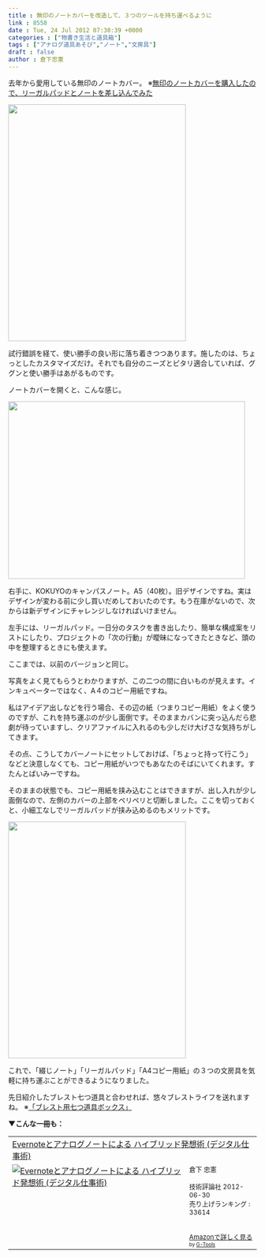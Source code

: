 ```yaml
---
title : 無印のノートカバーを改造して、３つのツールを持ち運べるように
link : 8558
date : Tue, 24 Jul 2012 07:30:39 +0000
categories : ["物書き生活と道具箱"]
tags : ["アナログ道具あそび","ノート","文房具"]
draft : false
author : 倉下忠憲
---
```


去年から愛用している無印のノートカバー。
※<a href="https://rashita.net/blog/?p=6560">無印のノートカバーを購入したので、リーガルパッドとノートを差し込んでみた</a>

<a href="https://rashita.net/blog/wp-content/uploads/2012/07/20120724155844.jpg"><img src="https://rashita.net/blog/wp-content/uploads/2012/07/20120724155844.jpg" alt="" title="20120724155844" width="360" height="480" class="alignnone size-full wp-image-8559" /></a>

試行錯誤を経て、使い勝手の良い形に落ち着きつつあります。施したのは、ちょっとしたカスタマイズだけ。それでも自分のニーズとピタリ適合していれば、ググンと使い勝手はあがるものです。

ノートカバーを開くと、こんな感じ。

<a href="https://rashita.net/blog/wp-content/uploads/2012/07/20120724155921.jpg"><img src="https://rashita.net/blog/wp-content/uploads/2012/07/20120724155921.jpg" alt="" title="20120724155921" width="480" height="360" class="alignnone size-full wp-image-8560" /></a>

右手に、KOKUYOのキャンパスノート。A5（40枚）。旧デザインですね。実はデザインが変わる前に少し買いだめしておいたのです。もう在庫がないので、次からは新デザインにチャレンジしなければいけません。

左手には、リーガルパッド。一日分のタスクを書き出したり、簡単な構成案をリストにしたり、プロジェクトの「次の行動」が曖昧になってきたときなど、頭の中を整理するときにも使えます。

ここまでは、以前のバージョンと同じ。

写真をよく見てもらうとわかりますが、この二つの間に白いものが見えます。インキュベーターではなく、A４のコピー用紙ですね。

私はアイデア出しなどを行う場合、その辺の紙（つまりコピー用紙）をよく使うのですが、これを持ち運ぶのが少し面倒です。そのままカバンに突っ込んだら悲劇が待っていますし、クリアファイルに入れるのも少しだけ大げさな気持ちがしてきます。

その点、こうしてカバーノートにセットしておけば、「ちょっと持って行こう」などと決意しなくても、コピー用紙がいつでもあなたのそばにいてくれます。すたんとばいみーですね。

そのままの状態でも、コピー用紙を挟み込むことはできますが、出し入れが少し面倒なので、左側のカバーの上部をペリペリと切断しました。ここを切っておくと、小細工なしでリーガルパッドが挟み込めるのもメリットです。

<a href="https://rashita.net/blog/wp-content/uploads/2012/07/20120724160642.jpg"><img src="https://rashita.net/blog/wp-content/uploads/2012/07/20120724160642.jpg" alt="" title="20120724160642" width="360" height="480" class="alignnone size-full wp-image-8561" /></a>

これで、「綴じノート」「リーガルパッド」「A4コピー用紙」の３つの文房具を気軽に持ち運ぶことができるようになりました。

先日紹介したブレスト七つ道具と合わせれば、悠々ブレストライフを送れますね。
※<a href="https://rashita.net/blog/?p=8513">「ブレスト用七つ道具ボックス」</a>

<strong>▼こんな一冊も：</strong>
<table  border="0" cellpadding="5"><tr><td colspan="2"><a href="http://www.amazon.co.jp/Evernote%E3%81%A8%E3%82%A2%E3%83%8A%E3%83%AD%E3%82%B0%E3%83%8E%E3%83%BC%E3%83%88%E3%81%AB%E3%82%88%E3%82%8B-%E3%83%8F%E3%82%A4%E3%83%96%E3%83%AA%E3%83%83%E3%83%89%E7%99%BA%E6%83%B3%E8%A1%93-%E3%83%87%E3%82%B8%E3%82%BF%E3%83%AB%E4%BB%95%E4%BA%8B%E8%A1%93-%E5%80%89%E4%B8%8B-%E5%BF%A0%E6%86%B2/dp/4774151505%3FSubscriptionId%3D15SMZCTB9V8NGR2TW082%26tag%3Drashita1000-22%26linkCode%3Dxm2%26camp%3D2025%26creative%3D165953%26creativeASIN%3D4774151505" target="_blank">Evernoteとアナログノートによる ハイブリッド発想術 (デジタル仕事術)</a><img src="http://www.assoc-amazon.jp/e/ir?t=rashita1000-22&l=ur2&o=9" width="1" height="1" style="border: none;" alt="" /></td></tr><tr><td valign="top"><a href="http://www.amazon.co.jp/Evernote%E3%81%A8%E3%82%A2%E3%83%8A%E3%83%AD%E3%82%B0%E3%83%8E%E3%83%BC%E3%83%88%E3%81%AB%E3%82%88%E3%82%8B-%E3%83%8F%E3%82%A4%E3%83%96%E3%83%AA%E3%83%83%E3%83%89%E7%99%BA%E6%83%B3%E8%A1%93-%E3%83%87%E3%82%B8%E3%82%BF%E3%83%AB%E4%BB%95%E4%BA%8B%E8%A1%93-%E5%80%89%E4%B8%8B-%E5%BF%A0%E6%86%B2/dp/4774151505%3FSubscriptionId%3D15SMZCTB9V8NGR2TW082%26tag%3Drashita1000-22%26linkCode%3Dxm2%26camp%3D2025%26creative%3D165953%26creativeASIN%3D4774151505" target="_blank"><img src="http://ecx.images-amazon.com/images/I/41XNAFAW1sL._SL160_.jpg" border="0" alt="Evernoteとアナログノートによる ハイブリッド発想術 (デジタル仕事術)" /></a></td><td valign="top"><font size="-1">倉下 忠憲 <br /><br />技術評論社  2012-06-30<br />売り上げランキング : 33614<br /><br /><br /><a href="http://www.amazon.co.jp/Evernote%E3%81%A8%E3%82%A2%E3%83%8A%E3%83%AD%E3%82%B0%E3%83%8E%E3%83%BC%E3%83%88%E3%81%AB%E3%82%88%E3%82%8B-%E3%83%8F%E3%82%A4%E3%83%96%E3%83%AA%E3%83%83%E3%83%89%E7%99%BA%E6%83%B3%E8%A1%93-%E3%83%87%E3%82%B8%E3%82%BF%E3%83%AB%E4%BB%95%E4%BA%8B%E8%A1%93-%E5%80%89%E4%B8%8B-%E5%BF%A0%E6%86%B2/dp/4774151505%3FSubscriptionId%3D15SMZCTB9V8NGR2TW082%26tag%3Drashita1000-22%26linkCode%3Dxm2%26camp%3D2025%26creative%3D165953%26creativeASIN%3D4774151505" target="_blank">Amazonで詳しく見る</a></font><font size="-2"> by <a href="http://www.goodpic.com/mt/aws/index.html" >G-Tools</a></font></td></tr></table>



